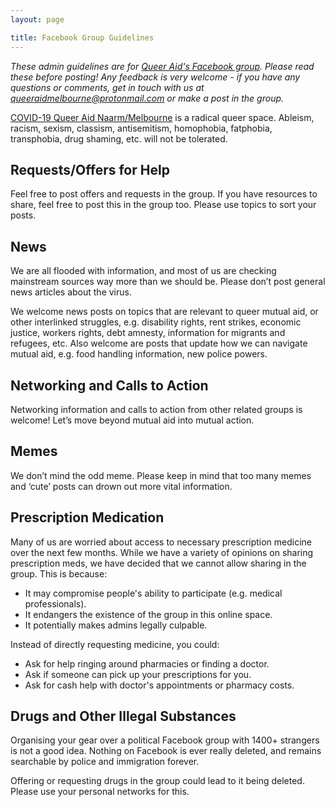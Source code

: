 ```yaml
---
layout: page

title: Facebook Group Guidelines
---
```


_These admin guidelines are for [Queer Aid's Facebook
group](https://www.facebook.com/groups/162278224778441). Please read these
before posting! Any feedback is very welcome - if you have any questions or
comments, get in touch with us at
[queeraidmelbourne@protonmail.com](mailto:queeraidmelbourne@protonmail.com) or make a
post in the group._

[COVID-19 Queer Aid Naarm/Melbourne](https://www.facebook.com/groups/162278224778441)
is a radical queer space. Ableism, racism, sexism, classism, antisemitism,
homophobia, fatphobia, transphobia, drug shaming, etc. will not be tolerated.

## Requests/Offers for Help

Feel free to post offers and requests in the group. If you have resources to
share, feel free to post this in the group too. Please use topics to sort your
posts.

## News

We are all flooded with information, and most of us are checking mainstream
sources way more than we should be. Please don’t post general news articles
about the virus.

We welcome news posts on topics that are relevant to queer mutual aid, or other
interlinked struggles, e.g. disability rights, rent strikes, economic justice,
workers rights, debt amnesty, information for migrants and refugees, etc. Also
welcome are posts that update how we can navigate mutual aid, e.g. food
handling information, new police powers.

## Networking and Calls to Action

Networking information and calls to action from other related groups is
welcome! Let’s move beyond mutual aid into mutual action.

## Memes

We don’t mind the odd meme. Please keep in mind that too many memes and ‘cute’
posts can drown out more vital information.

## Prescription Medication

Many of us are worried about access to necessary prescription medicine over the
next few months. While we have a variety of opinions on sharing prescription
meds, we have decided that we cannot allow sharing in the group. This is
because:

 - It may compromise people's ability to participate (e.g. medical professionals).
 - It endangers the existence of the group in this online space.
 - It potentially makes admins legally culpable.

Instead of directly requesting medicine, you could:

 - Ask for help ringing around pharmacies or finding a doctor.
 - Ask if someone can pick up your prescriptions for you.
 - Ask for cash help with doctor's appointments or pharmacy costs.

## Drugs and Other Illegal Substances

Organising your gear over a political Facebook group with 1400+ strangers is
not a good idea. Nothing on Facebook is ever really deleted, and remains
searchable by police and immigration forever.

Offering or requesting drugs in the group could lead to it being deleted.
Please use your personal networks for this.
